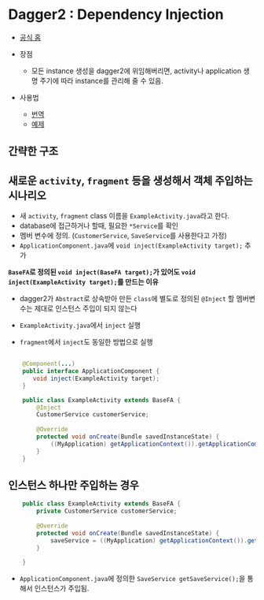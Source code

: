 # Dagger2 : Dependency Injection

* [공식 홈](http://google.github.io/dagger/users-guide.html)

* 장점
    * 모든 instance 생성을 dagger2에 위임해버리면, activity나 application 생명 주기에 따라 instance를 관리해 줄 수 있음.
  
* 사용법
    * [번역](https://medium.com/@jason_kim/tasting-dagger-2-on-android-%EB%B2%88%EC%97%AD-632e727a7998#.4xp120zh2)
    * [예제](http://www.vogella.com/tutorials/Dagger/article.html)

## 간략한 구조

## 새로운 `activity`, `fragment` 등을 생성해서 객체 주입하는 시나리오

* 새 `activity`, `fragment` class 이름을 `ExampleActivity.java`라고 한다.  
* database에 접근하거나 할때, 필요한 `*Service`를 확인
* 멤버 변수에 정의. (`CustomerService`, `SaveService`를 사용한다고 가정)
* `ApplicationComponent.java`에 `void inject(ExampleActivity target);` 추가

**`BaseFA`로 정의된 `void inject(BaseFA target);`가 있어도 `void inject(ExampleActivity target);`를 만드는 이유**

* dagger2가 `Abstract`로 상속받아 만든 `class`에 별도로 정의된 `@Inject` 할 멤버변수는 제대로 인스턴스 주입이 되지 않는다  
* `ExampleActivity.java`에서 `inject` 실행

* `fragment`에서 `inject`도 동일한 방법으로 실행

``` java

    @Component(...)
    public interface ApplicationComponent {
       void inject(ExampleActivity target);
    }

    public class ExampleActivity extends BaseFA {
        @Inject
        CustomerService customerService;
         
        @Override
        protected void onCreate(Bundle savedInstanceState) {
            ((MyApplication) getApplicationContext()).getApplicationComponent().inject(this);
        }
    }

```

## 인스턴스 하나만 주입하는 경우

``` java
    public class ExampleActivity extends BaseFA {
        private CustomerService customerService;
            
        @Override
        protected void onCreate(Bundle savedInstanceState) {
            saveService = ((MyApplication) getApplicationContext()).getApplicationComponent().getSaveService();
        }
    
    }
```
* `ApplicationComponent.java`에 정의한 `SaveService getSaveService();`을 통해서 인스턴스가 주입됨.
